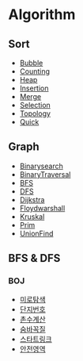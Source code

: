 # Algorithm
## Sort
* [Bubble](https://github.com/sonjaewoo/Algorithm/blob/master/Sort/bubble.cpp)
* [Counting](https://github.com/sonjaewoo/Algorithm/blob/master/Sort/counting.cpp)
* [Heap](https://github.com/sonjaewoo/Algorithm/blob/master/Sort/heap.cpp)
* [Insertion](https://github.com/sonjaewoo/Algorithm/blob/master/Sort/insertion.cpp)
* [Merge](https://github.com/sonjaewoo/Algorithm/blob/master/Sort/merge.cpp)
* [Selection](https://github.com/sonjaewoo/Algorithm/blob/master/Sort/selection.cpp)
* [Topology](https://github.com/sonjaewoo/Algorithm/blob/master/Sort/topology.cpp)
* [Quick](https://github.com/sonjaewoo/Algorithm/blob/master/Sort/quick.cpp)

## Graph
* [Binarysearch](https://github.com/sonjaewoo/Algorithm/blob/master/Graph/binarysearch.cpp)
* [BinaryTraversal](https://github.com/sonjaewoo/Algorithm/blob/master/Graph/binarytraversal.cpp)
* [BFS](https://github.com/sonjaewoo/Algorithm/blob/master/Graph/bfs.cpp)
* [DFS](https://github.com/sonjaewoo/Algorithm/blob/master/Graph/dfs.cpp)
* [Dijkstra](https://github.com/sonjaewoo/Algorithm/blob/master/Graph/dijkstra.cpp)
* [Floydwarshall](https://github.com/sonjaewoo/Algorithm/blob/master/Graph/floydwarshall.cpp)
* [Kruskal](https://github.com/sonjaewoo/Algorithm/blob/master/Graph/kruskal.cpp)
* [Prim](https://github.com/sonjaewoo/Algorithm/blob/master/Graph/prim.cpp)
* [UnionFind](https://github.com/sonjaewoo/Algorithm/blob/master/Graph/UnionFind.cpp)

## BFS & DFS
### BOJ
* [미로탐색](https://github.com/sonjaewoo/Algorithm/blob/master/BFS%26DFS/%EB%AF%B8%EB%A1%9C%ED%83%90%EC%83%89(S).cpp)
* [단지번호](https://github.com/sonjaewoo/Algorithm/blob/master/BFS%26DFS/%EB%8B%A8%EC%A7%80%EB%B2%88%ED%98%B8(S).cpp)
* [촌수계산](https://github.com/sonjaewoo/Algorithm/blob/master/BFS%26DFS/촌수계산(S).cpp)
* [숨바꼭질](https://github.com/sonjaewoo/Algorithm/blob/master/BFS%26DFS/%EC%88%A8%EB%B0%94%EA%BC%AD%EC%A7%88(S).cpp)
* [스타트링크](https://github.com/sonjaewoo/Algorithm/blob/master/BFS%26DFS/%EC%8A%A4%ED%83%80%ED%8A%B8%EB%A7%81%ED%81%AC(G).cpp)
* [안전영역](https://github.com/sonjaewoo/Algorithm/blob/master/BFS%26DFS/%EC%95%88%EC%A0%84%EC%98%81%EC%97%AD(S).cpp)
